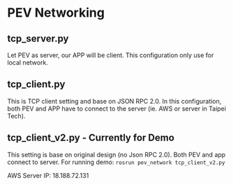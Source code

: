 # PEV Networking
## tcp_server.py
Let PEV as server, our APP will be client. This configuration only use for local network.

## tcp_client.py
This is TCP client setting and base on JSON RPC 2.0. In this configuration, both PEV and APP have to connect to the server (ie. AWS or server in Taipei Tech).

## tcp_client_v2.py - Currently for Demo
This setting is base on original design (no Json RPC 2.0). Both PEV and app connect to server.
For running demo: ```rosrun pev_network tcp_client_v2.py```

AWS Server IP: 18.188.72.131
